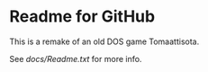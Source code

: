 Readme for GitHub
=================

This is a remake of an old DOS game Tomaattisota.

See _docs/Readme.txt_ for more info.
